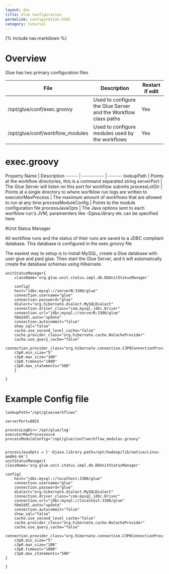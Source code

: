 ```yaml
---
layout: doc
title: Glue Configuration
permalink: configuration.html
category: tutorial
---
```



{% include nav.markdown %}


# Overview

Glue has two primary configuration files

File | Description | Restart if edit
------ | ----------- | ------- 
/opt/glue/conf/exec.groovy | Used to configure the Glue Server and the Workflow class paths | Yes 
/opt/glue/conf/workflow_modules | Used to configure modules used by the workflows | Yes


# exec.groovy


Property Name | Description 
 ------ | ----------- | ------- 
lookupPath | Points at the workflow directories, this is a command separated string
serverPort | The Glue Server will listen on this port for workflow submits
processLotDir | Points at a single directory to where worfklow run logs are written to
executorMaxProcess | The maximum amount of workflows that are allowed to run at any time
processModuleConfig | Points to the module configuration file
processJavaOpts | The Java options sent to each worfklow run's JVM, paramemters like -Djava.library etc can be specified here


#Unit Status Manager

All workflow runs and the status of their runs are saved to a JDBC compliant database.
This database is configured in the exec.groovy file

The easiest way to setup is to install MySQL, create a Glue database with user glue and pwd glue.
Then start the Glue Server, and it will automatically create the database schemas using Hibernate.


	unitStatusManager{
    	className='org.glue.unit.status.impl.db.DbUnitStatusManager'

    	config{
        host="jdbc:mysql://serverN:3306/glue"
        connection.username="glue"
        connection.password="glue"
        dialect="org.hibernate.dialect.MySQLDialect"
        connection.driver_class="com.mysql.jdbc.Driver"
        connection.url="jdbc:mysql://serverN:3306/glue"
        hbm2ddl.auto="update"
        connection.autocommit="false"
        show_sql="false"
        cache.use_second_level_cache="false"
        cache.provider_class="org.hibernate.cache.NoCacheProvider"
        cache.use_query_cache="false"
        connection.provider_class="org.hibernate.connection.C3P0ConnectionProvider"
        c3p0.min_size="5"
        c3p0.max_size="100"
        c3p0.timeout="1800"
        c3p0.max_statements="500"
    	}

	}
	
# Example Config file


	lookupPath="/opt/glue/workflows"

	serverPort=8025

	processLogDir='/opt/glue/log'
	executorMaxProcesses=4
	processModuleConfig="/opt/glue/conf/workflow_modules.groovy"


	processJavaOpts = ['-Djava.library.path=/opt/hadoop/lib/native/Linux-amd64-64']
	unitStatusManager{
    className='org.glue.unit.status.impl.db.DbUnitStatusManager'

    config{
        host="jdbc:mysql://localhost:3306/glue"
        connection.username="glue"
        connection.password="glue"
        dialect="org.hibernate.dialect.MySQLDialect"
        connection.driver_class="com.mysql.jdbc.Driver"
        connection.url="jdbc:mysql://localhost:3306/glue"
        hbm2ddl.auto="update"
        connection.autocommit="false"
        show_sql="false"
        cache.use_second_level_cache="false"
        cache.provider_class="org.hibernate.cache.NoCacheProvider"
        cache.use_query_cache="false"
        connection.provider_class="org.hibernate.connection.C3P0ConnectionProvider"
        c3p0.min_size="5"
        c3p0.max_size="100"
        c3p0.timeout="1800"
        c3p0.max_statements="500"
    }

	}


            

